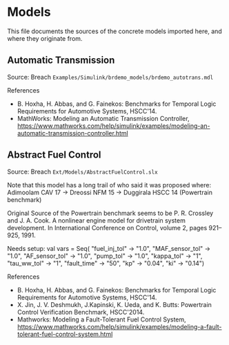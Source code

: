 # Models

This file documents the sources of the concrete models imported here,
and where they originate from. 

## Automatic Transmission

Source: Breach `Examples/Simulink/brdemo_models/brdemo_autotrans.mdl`

References
  
- B. Hoxha, H. Abbas, and G. Fainekos:
  Benchmarks for Temporal Logic Requirements for Automotive Systems, HSCC'14.
- MathWorks: Modeling an Automatic Transmission Controller,
  <https://www.mathworks.com/help/simulink/examples/modeling-an-automatic-transmission-controller.html>

## Abstract Fuel Control

Source: Breach `Ext/Models/AbstractFuelControl.slx`

Note that this model has a long trail of who said it was proposed where:
Adimoolam CAV 17 -> Dreossi NFM 15 ->  Duggirala HSCC 14 (Powertrain benchmark)

Original Source of the Powertrain benchmark seems to be
P. R. Crossley and J. A. Cook. A nonlinear engine model for
drivetrain system development. In International Conference
on Control, volume 2, pages 921–925, 1991.

Needs setup:
  val vars = Seq(
    "fuel_inj_tol" -> "1.0",
    "MAF_sensor_tol" -> "1.0",
    "AF_sensor_tol" -> "1.0",
    "pump_tol" -> "1.0",
    "kappa_tol" -> "1",
    "tau_ww_tol" -> "1",
    "fault_time" -> "50",
    "kp" -> "0.04",
    "ki" -> "0.14")


References

- B. Hoxha, H. Abbas, and G. Fainekos:
  Benchmarks for Temporal Logic Requirements for Automotive Systems, HSCC'14.
- X. Jin, J. V. Deshmukh, J.Kapinski, K. Ueda, and K. Butts:
  Powertrain Control Verification Benchmark, HSCC'2014.
- Mathworks: Modeling a Fault-Tolerant Fuel Control System,
  <https://www.mathworks.com/help/simulink/examples/modeling-a-fault-tolerant-fuel-control-system.html>